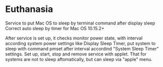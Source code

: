 # Euthanasia
Service to put Mac OS to sleep by terminal command after display sleep
Correct auto sleep by timer for Mac OS 10.15.2+

After service is set up, it checks monitor power state, with interval according system power settings like Display Sleep Timer, put system to sleep with command pmset after interval accordind "System Sleep Timer" settings.
Set up, start, stop and remove service with applet. 
That for systems are not to sleep aftomatically, but can sleep via "apple" menu.
